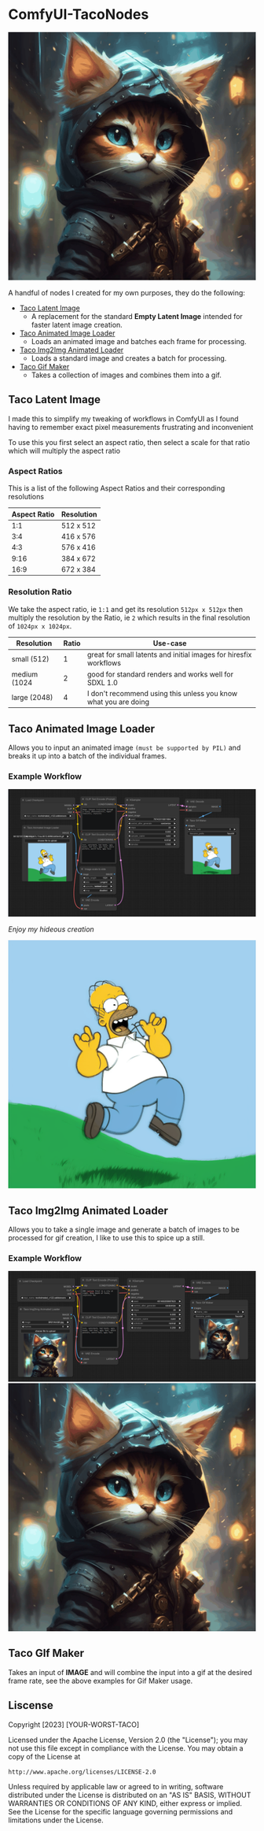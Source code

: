 # ComfyUI-TacoNodes

<img alt="Example Gif" src="https://raw.githubusercontent.com/YOUR-WORST-TACO/ComfyUI-TacoNodes/assets/TIAL.gif" width="512" />

A handful of nodes I created for my own purposes, they do the following:

- [Taco Latent Image](#taco-latent-image)
  - A replacement for the standard **Empty Latent Image** intended for faster latent image creation.
- [Taco Animated Image Loader](#taco-animated-image-loader)
  - Loads an animated image and batches each frame for processing.
- [Taco Img2Img Animated Loader](#taco-img2img-animated-loader)
  - Loads a standard image and creates a batch for processing.
- [Taco Gif Maker](#taco-gif-maker)
  - Takes a collection of images and combines them into a gif.

## Taco Latent Image

I made this to simplify my tweaking of workflows in ComfyUI as I found having to remember exact pixel measurements 
frustrating and inconvenient

To use this you first select an aspect ratio, then select a scale for that ratio which will multiply the aspect ratio

### Aspect Ratios
This is a list of the following Aspect Ratios and their corresponding resolutions

| Aspect Ratio | Resolution |
|--------------|------------|
| 1:1          | 512 x 512  |
| 3:4          | 416 x 576  |
| 4:3          | 576 x 416  |
| 9:16         | 384 x 672  |
| 16:9         | 672 x 384  |

### Resolution Ratio
We take the aspect ratio, ie `1:1` and get its resolution `512px x 512px` then multiply the resolution by the Ratio, 
ie `2` which results in the final resolution of `1024px x 1024px`.

| Resolution   | Ratio | Use-case                                                          |
|--------------|-------|-------------------------------------------------------------------|
| small (512)  | 1     | great for small latents and initial images for hiresfix workflows |
| medium (1024 | 2     | good for standard renders and works well for SDXL 1.0             |
| large (2048) | 4     | I don't recommend using this unless you know what you are doing   |

## Taco Animated Image Loader

Allows you to input an animated image `(must be supported by PIL)` and breaks it up into a batch of the individual 
frames.

### Example Workflow

<img alt="TAIL Workflow" src="https://raw.githubusercontent.com/YOUR-WORST-TACO/ComfyUI-TacoNodes/assets/TAIL_workflow.png" />

*Enjoy my hideous creation*

<img alt="TAIL Gif" src="https://raw.githubusercontent.com/YOUR-WORST-TACO/ComfyUI-TacoNodes/assets/TAIL.gif" width="512" />

## Taco Img2Img Animated Loader

Allows you to take a single image and generate a batch of images to be processed for gif creation, I like to use this 
to spice up a still.

### Example Workflow

<img alt="TIAL Workflow" src="https://raw.githubusercontent.com/YOUR-WORST-TACO/ComfyUI-TacoNodes/assets/TIAL_workflow.png" />

<img alt="TIAL Gif" src="https://raw.githubusercontent.com/YOUR-WORST-TACO/ComfyUI-TacoNodes/assets/TIAL.gif" width="512" />

## Taco GIf Maker

Takes an input of **IMAGE** and will combine the input into a gif at the desired frame rate, see the above examples for 
Gif Maker usage.

## Liscense
Copyright [2023] [YOUR-WORST-TACO]

Licensed under the Apache License, Version 2.0 (the "License");
you may not use this file except in compliance with the License.
You may obtain a copy of the License at

    http://www.apache.org/licenses/LICENSE-2.0

Unless required by applicable law or agreed to in writing, software
distributed under the License is distributed on an "AS IS" BASIS,
WITHOUT WARRANTIES OR CONDITIONS OF ANY KIND, either express or implied.
See the License for the specific language governing permissions and
limitations under the License.

